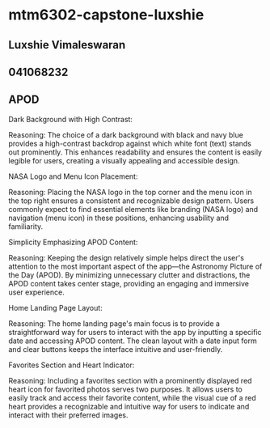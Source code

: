 # mtm6302-capstone-luxshie
## Luxshie Vimaleswaran
## 041068232
## APOD

Dark Background with High Contrast:

Reasoning: The choice of a dark background with black and navy blue provides a high-contrast backdrop against which white font (text) stands out prominently. This enhances readability and ensures the content is easily legible for users, creating a visually appealing and accessible design.

NASA Logo and Menu Icon Placement:

Reasoning: Placing the NASA logo in the top corner and the menu icon in the top right ensures a consistent and recognizable design pattern. Users commonly expect to find essential elements like branding (NASA logo) and navigation (menu icon) in these positions, enhancing usability and familiarity.

Simplicity Emphasizing APOD Content:

Reasoning: Keeping the design relatively simple helps direct the user's attention to the most important aspect of the app—the Astronomy Picture of the Day (APOD). By minimizing unnecessary clutter and distractions, the APOD content takes center stage, providing an engaging and immersive user experience.

Home Landing Page Layout:

Reasoning: The home landing page's main focus is to provide a straightforward way for users to interact with the app by inputting a specific date and accessing APOD content. The clean layout with a date input form and clear buttons keeps the interface intuitive and user-friendly.

Favorites Section and Heart Indicator:

Reasoning: Including a favorites section with a prominently displayed red heart icon for favorited photos serves two purposes. It allows users to easily track and access their favorite content, while the visual cue of a red heart provides a recognizable and intuitive way for users to indicate and interact with their preferred images.